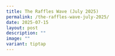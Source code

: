 ```yaml
---
title: The Raffles Wave (July 2025)
permalink: /the-raffles-wave-july-2025/
date: 2025-07-15
layout: post
description: ""
image: ""
variant: tiptap
---
```

